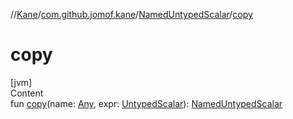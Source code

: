 //[Kane](../../index.md)/[com.github.jomof.kane](../index.md)/[NamedUntypedScalar](index.md)/[copy](copy.md)



# copy  
[jvm]  
Content  
fun [copy](copy.md)(name: [Any](https://kotlinlang.org/api/latest/jvm/stdlib/kotlin/-any/index.html), expr: [UntypedScalar](../-untyped-scalar/index.md)): [NamedUntypedScalar](index.md)  




